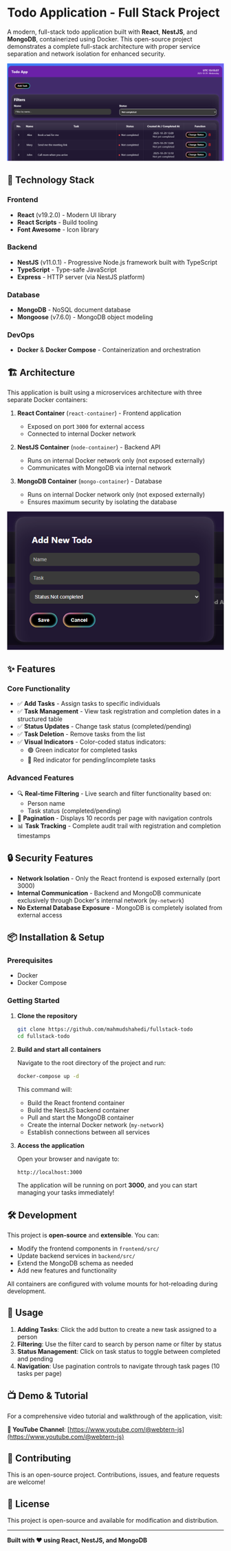 # Todo Application - Full Stack Project

A modern, full-stack todo application built with **React**, **NestJS**, and **MongoDB**, containerized using Docker. This open-source project demonstrates a complete full-stack architecture with proper service separation and network isolation for enhanced security.

![Todo App Overview](./assets/todo-app.png)

## 🚀 Technology Stack

### Frontend
- **React** (v19.2.0) - Modern UI library
- **React Scripts** - Build tooling
- **Font Awesome** - Icon library

### Backend
- **NestJS** (v11.0.1) - Progressive Node.js framework built with TypeScript
- **TypeScript** - Type-safe JavaScript
- **Express** - HTTP server (via NestJS platform)

### Database
- **MongoDB** - NoSQL document database
- **Mongoose** (v7.6.0) - MongoDB object modeling

### DevOps
- **Docker** & **Docker Compose** - Containerization and orchestration

## 🏗️ Architecture

This application is built using a microservices architecture with three separate Docker containers:

1. **React Container** (`react-container`) - Frontend application
   - Exposed on port `3000` for external access
   - Connected to internal Docker network

2. **NestJS Container** (`node-container`) - Backend API
   - Runs on internal Docker network only (not exposed externally)
   - Communicates with MongoDB via internal network

3. **MongoDB Container** (`mongo-container`) - Database
   - Runs on internal Docker network only (not exposed externally)
   - Ensures maximum security by isolating the database

![Add Todo Feature](./assets/add-todo.png)

## ✨ Features

### Core Functionality
- ✅ **Add Tasks** - Assign tasks to specific individuals
- ✅ **Task Management** - View task registration and completion dates in a structured table
- ✅ **Status Updates** - Change task status (completed/pending)
- ✅ **Task Deletion** - Remove tasks from the list
- ✅ **Visual Indicators** - Color-coded status indicators:
  - 🟢 Green indicator for completed tasks
  - 🔴 Red indicator for pending/incomplete tasks

### Advanced Features
- 🔍 **Real-time Filtering** - Live search and filter functionality based on:
  - Person name
  - Task status (completed/pending)
- 📄 **Pagination** - Displays 10 records per page with navigation controls
- 📊 **Task Tracking** - Complete audit trail with registration and completion timestamps

## 🔒 Security Features

- **Network Isolation** - Only the React frontend is exposed externally (port 3000)
- **Internal Communication** - Backend and MongoDB communicate exclusively through Docker's internal network (`my-network`)
- **No External Database Exposure** - MongoDB is completely isolated from external access

## 📦 Installation & Setup

### Prerequisites
- Docker
- Docker Compose

### Getting Started

1. **Clone the repository**
   ```bash
   git clone https://github.com/mahmudshahedi/fullstack-todo
   cd fullstack-todo
   ```

2. **Build and start all containers**
   
   Navigate to the root directory of the project and run:
   ```bash
   docker-compose up -d
   ```

   This command will:
   - Build the React frontend container
   - Build the NestJS backend container
   - Pull and start the MongoDB container
   - Create the internal Docker network (`my-network`)
   - Establish connections between all services

3. **Access the application**
   
   Open your browser and navigate to:
   ```
   http://localhost:3000
   ```

   The application will be running on port **3000**, and you can start managing your tasks immediately!

## 🛠️ Development

This project is **open-source** and **extensible**. You can:

- Modify the frontend components in `frontend/src/`
- Update backend services in `backend/src/`
- Extend the MongoDB schema as needed
- Add new features and functionality

All containers are configured with volume mounts for hot-reloading during development.

## 📱 Usage

1. **Adding Tasks**: Click the add button to create a new task assigned to a person
2. **Filtering**: Use the filter card to search by person name or filter by status
3. **Status Management**: Click on task status to toggle between completed and pending
4. **Navigation**: Use pagination controls to navigate through task pages (10 tasks per page)

## 📺 Demo & Tutorial

For a comprehensive video tutorial and walkthrough of the application, visit:

**🎥 YouTube Channel**: [https://www.youtube.com/@webtern-js](https://www.youtube.com/@webtern-js)

## 🤝 Contributing

This is an open-source project. Contributions, issues, and feature requests are welcome!

## 📄 License

This project is open-source and available for modification and distribution.

---

**Built with ❤️ using React, NestJS, and MongoDB**

